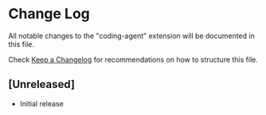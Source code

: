 # Change Log

All notable changes to the "coding-agent" extension will be documented in this file.

Check [Keep a Changelog](http://keepachangelog.com/) for recommendations on how to structure this file.

## [Unreleased]

- Initial release